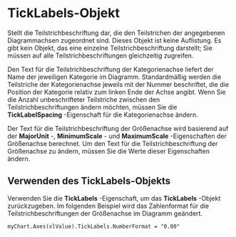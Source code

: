 
# TickLabels-Objekt

Stellt die Teilstrichbeschriftung dar, die den Teilstrichen der angegebenen Diagrammachsen zugeordnet sind. Dieses Objekt ist keine Auflistung. Es gibt kein Objekt, das eine einzelne Teilstrichbeschriftung darstellt; Sie müssen auf alle Teilstrichbeschriftungen gleichzeitig zugreifen.

Den Text für die Teilstrichbeschriftung der Kategorienachse liefert der Name der jeweiligen Kategorie im Diagramm. Standardmäßig werden die Teilstriche der Kategorienachse jeweils mit der Nummer beschriftet, die die Position der Kategorie relativ zum linken Ende der Achse angibt. Wenn Sie die Anzahl unbeschrifteter Teilstriche zwischen den Teilstrichbeschriftungen ändern möchten, müssen Sie die  **TickLabelSpacing** -Eigenschaft für die Kategorienachse ändern.

Der Text für die Teilstrichbeschriftung der Größenachse wird basierend auf der  **MajorUnit** -, **MinimumScale** - und **MaximumScale** -Eigenschaften der Größenachse berechnet. Um den Text für die Teilstrichbeschriftung der Größenachse zu ändern, müssen Sie die Werte dieser Eigenschaften ändern.


## Verwenden des TickLabels-Objekts

Verwenden Sie die  **TickLabels** -Eigenschaft, um das **TickLabels** -Objekt zurückzugeben. Im folgenden Beispiel wird das Zahlenformat für die Teilstrichbeschriftungen der Größenachse im Diagramm geändert.


```
myChart.Axes(xlValue).TickLabels.NumberFormat = "0.00"
```

